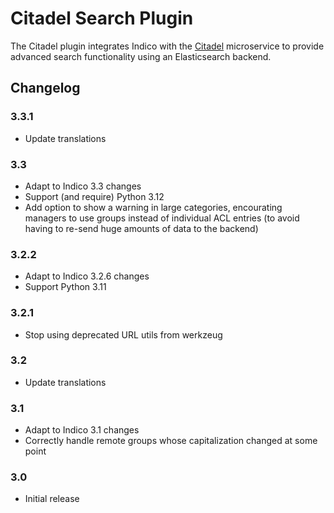 # Citadel Search Plugin

The Citadel plugin integrates Indico with the [Citadel][citadel] microservice
to provide advanced search functionality using an Elasticsearch backend.

## Changelog

### 3.3.1

- Update translations

### 3.3

- Adapt to Indico 3.3 changes
- Support (and require) Python 3.12
- Add option to show a warning in large categories, encourating managers to use groups instead of
  individual ACL entries (to avoid having to re-send huge amounts of data to the backend)

### 3.2.2

- Adapt to Indico 3.2.6 changes
- Support Python 3.11

### 3.2.1

- Stop using deprecated URL utils from werkzeug

### 3.2

- Update translations

### 3.1

- Adapt to Indico 3.1 changes
- Correctly handle remote groups whose capitalization changed at some point

### 3.0

- Initial release


[citadel]: https://gitlab.cern.ch/webservices/cern-search/cern-search-rest-api
